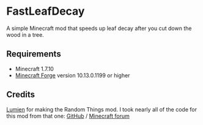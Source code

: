 FastLeafDecay
=============
A simple Minecraft mod that speeds up leaf decay after you cut down the wood in a tree.

## Requirements
* Minecraft 1.7.10
* [Minecraft Forge](http://files.minecraftforge.net/) version 10.13.0.1199 or higher

## Credits
[Lumien](https://github.com/lumien231) for making the Random Things mod. I took nearly all of the code for this mod from that one:
[GitHub](https://github.com/lumien231/Random-Things) / [Minecraft forum](http://www.minecraftforum.net/forums/mapping-and-modding/minecraft-mods/1289551-1-6-x-1-7-2-1-7-10-random-things-2-0-remake)
